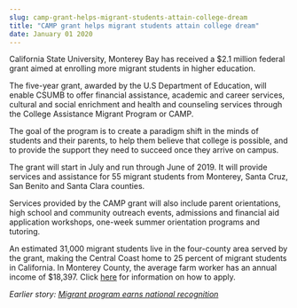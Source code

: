 ```yaml
---
slug: camp-grant-helps-migrant-students-attain-college-dream
title: "CAMP grant helps migrant students attain college dream"
date: January 01 2020
---
```


<p>California State University, Monterey Bay has received a $2.1 million federal grant aimed at enrolling more migrant students in higher education.
</p><p>The five-year grant, awarded by the U.S Department of Education, will enable CSUMB to offer financial assistance, academic and career services, cultural and social enrichment and health and counseling services through the College Assistance Migrant Program or CAMP.
</p><p>The goal of the program is to create a paradigm shift in the minds of students and their parents, to help them believe that college is possible, and to provide the support they need to succeed once they arrive on campus.
</p><p>The grant will start in July and run through June of 2019. It will provide services and assistance for 55 migrant students from Monterey, Santa Cruz, San Benito and Santa Clara counties.
</p><p>Services provided by the CAMP grant will also include parent orientations, high school and community outreach events, admissions and financial aid application workshops, one-week summer orientation programs and tutoring.
</p><p>An estimated 31,000 migrant students live in the four-county area served by the grant, making the Central Coast home to 25 percent of migrant students in California. In Monterey County, the average farm worker has an annual income of $18,397. Click <a href="http://eosp.csumb.edu/how-apply-1">here</a> for information on how to apply.
</p><p><em>Earlier story: <a href="http://news.csumb.edu/news/2011/jul/28/migrant-program-earns-national-recognition">Migrant program earns national recognition</a>  </em>
</p>
